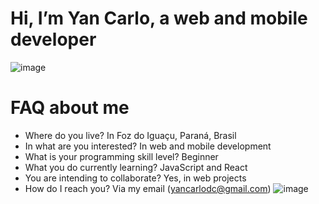 # Hi, I’m Yan Carlo, a web and mobile developer
![image](https://user-images.githubusercontent.com/40778394/118539312-a8e22d00-b725-11eb-9a48-4d76585fa887.png)
# FAQ about me
- Where do you live? In Foz do Iguaçu, Paraná, Brasil
- In what are you interested? In web and mobile development
- What is your programming skill level? Beginner
- What you do currently learning? JavaScript and React
- You are intending to collaborate? Yes, in web projects
- How do I reach you? Via my email (yancarlodc@gmail.com)
![image](https://user-images.githubusercontent.com/40778394/118545407-ed24fb80-b72c-11eb-9ac9-c7af7d4981cb.png)
